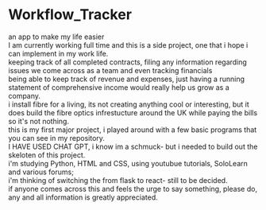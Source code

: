 # Workflow_Tracker
an app to make my life easier
\
I am currently working full time and this is a side project, one that i hope i can implement in my work life.
\
keeping track of all completed contracts, filing any information regarding issues we come across as a team and even tracking financials
\
being able to keep track of revenue and expenses, just having a running statement of comprehensive income would really help us grow as a company.
\
i install fibre for a living, its not creating anything cool or interesting, but it does build the fibre optics infrestucture around the UK while paying the bills so it's not nothing.
\
this is my first major project, i played around with a few basic programs that you can see in my repository.
\
I HAVE USED CHAT GPT, i know im a schmuck- but i needed to build out the skeloten of this project.
\
i'm studying Python, HTML and CSS, using youtubue tutorials, SoloLearn and various forums; 
\
i'm thinking of switching the from flask to react- still to be decided.
\
if anyone comes across this and feels the urge to say something, please do, any and all information is greatly appreciated.
